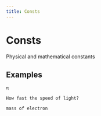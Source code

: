 ```yaml
---
title: Consts
---
```


# Consts

Physical and mathematical constants

## Examples

<pre class="example">
<code>π</code>
</pre>

<pre class="example">
<code>How fast the speed of light?</code>
</pre>

<pre class="example">
<code>mass of electron</code>
</pre>
